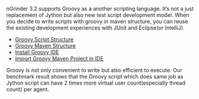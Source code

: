 nGrinder 3.2 supports Groovy as a another scripting language. It’s not a just replacement of Jython but also new test script development model. When you decide to write scripts with groovy in maven structure, you can reuse the existing development experiences with JUnit and Eclipse(or IntelliJ).

- [Groovy Script Structure](groovy-script-structure)
- [Groovy Maven Structure](groovy-maven-structure)
- [Install Groovy IDE](install-groovy-ide)
- [Import Groovy Maven Project in IDE](import-groovy-maven-project-in-ide)

Groovy is not only convenient to write but also efficient to execute. Our benchmark result shows that the Groovy script which does same job as Jython script can have 2 times more virtual user count(especially thread count) per agent.